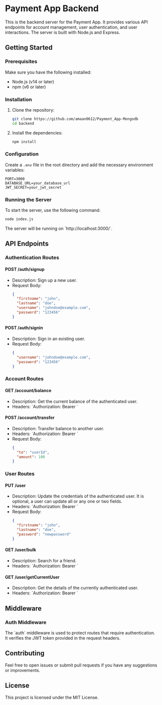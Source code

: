 # Payment App Backend

This is the backend server for the Payment App. It provides various API endpoints for account management, user authentication, and user interactions. The server is built with Node.js and Express.

## Getting Started

### Prerequisites

Make sure you have the following installed:

- Node.js (v14 or later)
- npm (v6 or later)

### Installation

1. Clone the repository:

   ```bash
   git clone https://github.com/amaan0612/Payment_App-Mongodb
   cd backend
   ```

2. Install the dependencies:

   ```bash
   npm install
   ```

### Configuration

Create a `.env` file in the root directory and add the necessary environment variables:

```plaintext
PORT=3000
DATABASE_URL=your_database_url
JWT_SECRET=your_jwt_secret
```

### Running the Server

To start the server, use the following command:

```bash
node index.js
```

The server will be running on \`http://localhost:3000/`.

## API Endpoints

### Authentication Routes

#### POST /auth/signup

- Description: Sign up a new user.
- Request Body:
  ```json
  {
    "firstname": "john",
    "lastname": "doe",
    "username": "johndoe@example.com",
    "password": "123456"
  }
  ```

#### POST /auth/signin

- Description: Sign in an existing user.
- Request Body:
  ```json
  {
    "username": "johndoe@example.com",
    "password": "123456"
  }
  ```

### Account Routes

#### GET /account/balance

- Description: Get the current balance of the authenticated user.
- Headers: \`Authorization: Bearer <token>\`

#### POST /account/transfer

- Description: Transfer balance to another user.
- Headers: \`Authorization: Bearer <token>\`
- Request Body:
  ```json
  {
    "to": "userId",
    "amount": 100
  }
  ```

### User Routes

#### PUT /user

- Description: Update the credentials of the authenticated user. It is optional, a user can update all or any one or two fields.
- Headers: \`Authorization: Bearer <token>\`
- Request Body:
  ```json
  {
    "firstname": "john",
    "lastname": "doe",
    "password": "newpassword"
  }
  ```

#### GET /user/bulk

- Description: Search for a friend.
- Headers: \`Authorization: Bearer <token>\`

#### GET /user/getCurrentUser

- Description: Get the details of the currently authenticated user.
- Headers: \`Authorization: Bearer <token>\`

## Middleware

### Auth Middleware

The \`auth\` middleware is used to protect routes that require authentication. It verifies the JWT token provided in the request headers.

## Contributing

Feel free to open issues or submit pull requests if you have any suggestions or improvements.

## License

This project is licensed under the MIT License.
